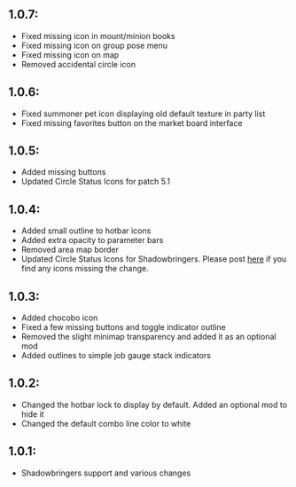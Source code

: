 ## 1.0.7:
* Fixed missing icon in mount/minion books
* Fixed missing icon on group pose menu
* Fixed missing icon on map
* Removed accidental circle icon

## 1.0.6:
* Fixed summoner pet icon displaying old default texture in party list
* Fixed missing favorites button on the market board interface

## 1.0.5:
* Added missing buttons
* Updated Circle Status Icons for patch 5.1


## 1.0.4:
* Added small outline to hotbar icons
* Added extra opacity to parameter bars
* Removed area map border
* Updated Circle Status Icons for Shadowbringers. Please post [here](https://github.com/rien-doll/minimal-ui/issues/11) if you find any icons missing the change.


## 1.0.3:
* Added chocobo icon
* Fixed a few missing buttons and toggle indicator outline
* Removed the slight minimap transparency and added it as an optional mod
* Added outlines to simple job gauge stack indicators


## 1.0.2:

* Changed the hotbar lock to display by default. Added an optional mod to hide it
* Changed the default combo line color to white

## 1.0.1:
* Shadowbringers support and various changes
